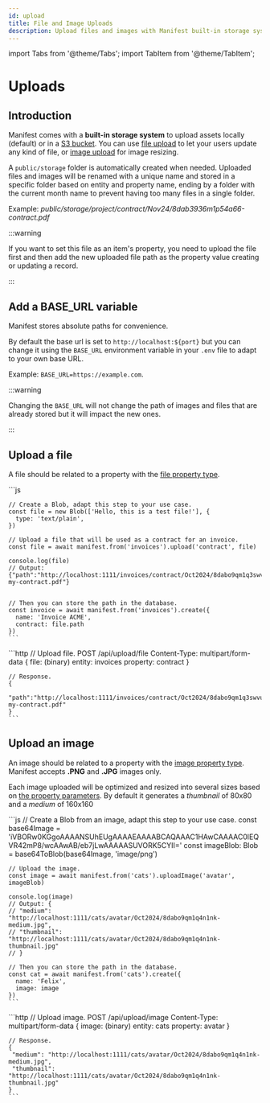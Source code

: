 ```yaml
---
id: upload
title: File and Image Uploads
description: Upload files and images with Manifest built-in storage system to upload assets in the file storage or any S3-compatible storage.
---
```


import Tabs from '@theme/Tabs';
import TabItem from '@theme/TabItem';

# Uploads

## Introduction

Manifest comes with a **built-in storage system** to upload assets locally (default) or in a [S3 bucket](./s3-storage). You can use [file upload](#upload-a-file) to let your users update any kind of file, or [image upload](#upload-an-image) for image resizing.

A `public/storage` folder is automatically created when needed. Uploaded files and images will be renamed with a unique name and stored in a specific folder based on entity and property name, ending by a folder with the current month name to prevent having too many files in a single folder.

Example: _public/storage/project/contract/Nov24/8dab3936m1p54a66-contract.pdf_

:::warning

If you want to set this file as an item's property, you need to upload the file first and then add the new uploaded file path as the property value creating or updating a record.

:::

## Add a BASE_URL variable

Manifest stores absolute paths for convenience.

By default the base url is set to `http://localhost:${port}` but you can change it using the `BASE_URL` environment variable in your `.env` file to adapt to your own base URL.

Example: `BASE_URL=https://example.com`.

:::warning

Changing the `BASE_URL` will not change the path of images and files that are already stored but it will impact the new ones.

:::

## Upload a file

A file should be related to a property with the [file property type](./entities.md#file).

<Tabs>
  <TabItem value="sdk" label="JS SDK" default>
    ```js

    // Create a Blob, adapt this step to your use case.
    const file = new Blob(['Hello, this is a test file!'], {
      type: 'text/plain',
    })

    // Upload a file that will be used as a contract for an invoice.
    const file = await manifest.from('invoices').upload('contract', file)

    console.log(file)
    // Output: {"path":"http://localhost:1111/invoices/contract/Oct2024/8dabo9qm1q3swvu-my-contract.pdf"}


    // Then you can store the path in the database.
    const invoice = await manifest.from('invoices').create({
      name: 'Invoice ACME',
      contract: file.path
    })
    ```

  </TabItem>
  <TabItem value="rest" label="REST API" default>
    ```http
    // Upload file.
    POST /api/upload/file
    Content-Type: multipart/form-data
    {
        file: (binary)
        entity: invoices
        property: contract
    }

    // Response.
    {
        "path":"http://localhost:1111/invoices/contract/Oct2024/8dabo9qm1q3swvu-my-contract.pdf"
    }
    ```

  </TabItem>
</Tabs>

## Upload an image

An image should be related to a property with the [image property type](./entities.md#image). Manifest accepts **.PNG** and **.JPG** images only.

Each image uploaded will be optimized and resized into several sizes based on [the property parameters](./entities.md#property-params). By default it generates a _thumbnail_ of 80x80 and a _medium_ of 160x160

<Tabs>
  <TabItem value="sdk" label="JS SDK" default>
    ```js
    // Create a Blob from an image, adapt this step to your use case.
    const base64Image =
      'iVBORw0KGgoAAAANSUhEUgAAAAEAAAABCAQAAAC1HAwCAAAAC0lEQVR42mP8/wcAAwAB/eb7jLwAAAAASUVORK5CYII='
    const imageBlob: Blob = base64ToBlob(base64Image, 'image/png')

    // Upload the image.
    const image = await manifest.from('cats').uploadImage('avatar', imageBlob)

    console.log(image)
    // Output: {
    // "medium": "http://localhost:1111/cats/avatar/Oct2024/8dabo9qm1q4n1nk-medium.jpg",
    // "thumbnail": "http://localhost:1111/cats/avatar/Oct2024/8dabo9qm1q4n1nk-thumbnail.jpg"
    // }

    // Then you can store the path in the database.
    const cat = await manifest.from('cats').create({
      name: 'Felix',
      image: image
    })
    ```

  </TabItem>
  <TabItem value="rest" label="REST API" default>
    ```http
    // Upload image.
    POST /api/upload/image
    Content-Type: multipart/form-data
    {
        image: (binary)
        entity: cats
        property: avatar
    }

    // Response.
    {
     "medium": "http://localhost:1111/cats/avatar/Oct2024/8dabo9qm1q4n1nk-medium.jpg",
     "thumbnail": "http://localhost:1111/cats/avatar/Oct2024/8dabo9qm1q4n1nk-thumbnail.jpg"
    }
    ```

  </TabItem>
</Tabs>
